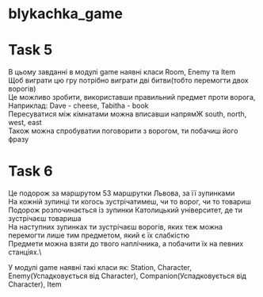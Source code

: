 # blykachka_game
# Task 5
В цьому завданні в модулі game наявні класи Room, Enemy та Item\
Щоб виграти цю гру потрібно виграти дві битви(тобто перемогти двох ворогів)\
Це можливо зробити, використавши правильний предмет проти ворога,\
Наприклад: Dave - cheese, Tabitha - book\
Пересуватися між кімнатами можна вписавши напрямЖ south, north, west, east\
Також можна спробуватии поговорити з ворогом, ти побачиш його фразу

# Task 6
Це подорож за маршрутом 53 маршрутки Львова, за її зупинками\
На кожній зупинці ти когось зустрічатимеш, чи то ворог, чи то товариш\
Подорож розпочинається із зупинки Католицький університет, де ти зустрічаєш товариша\
На наступних зупинках ти зустрічаєш ворогів, яких теж можна перемогти лише тим предметом, який є їх слабкістю\
Предмети можна взяти до твого наплічника, а побачити їх на певних станціях.\

У модулі game наявні такі класи як: Station, Character, Enemy(Успадковується від Character), Companion(Успадковується від Character), Item

